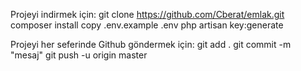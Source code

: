 Projeyi indirmek için:
git clone https://github.com/Cberat/emlak.git
composer install 
copy .env.example .env
php artisan key:generate

Projeyi her seferinde Github göndermek için:
git add .
git commit -m "mesaj"
git push -u origin master
